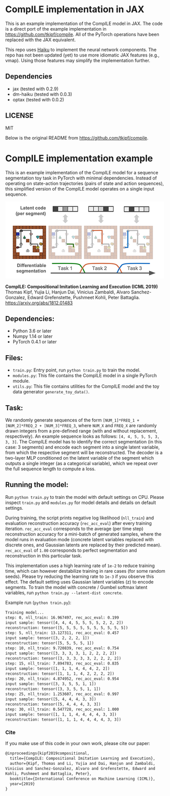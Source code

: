 # CompILE implementation in JAX

This is an example implementation of the CompILE model in JAX.
The code is a direct port of the example implementation in https://github.com/tkipf/compile. All of the PyTorch operations have been replaced with 
the JAX equivalent.

This repo uses [Haiku](https://github.com/deepmind/dm-haiku) to implement the neural network components. The repo has not been updated (yet) to use more idiomatic
JAX features (e.g., vmap). Using those features may simplify the implementation
further.

## Dependencies
* jax (tested with 0.2.9)
* dm-haiku (tested with 0.0.3)
* optax (tested with 0.0.2)

## LICENSE
MIT

Below is the original README from https://github.com/tkipf/compile.
# CompILE implementation example

This is an example implementation of the CompILE model for a sequence segmentation toy task in PyTorch with minimal dependencies. Instead of operating on state-action trajectories (pairs of state and action sequences), this simplified version of the CompILE model operates on a single input sequence.

![Compositional Imitation Learning and Execution (CompILE)](compile.png)

**CompILE: Compositional Imitation Learning and Execution (ICML 2019)**  
Thomas Kipf, Yujia Li, Hanjun Dai, Vinicius Zambaldi, Alvaro Sanchez-Gonzalez, Edward Grefenstette, Pushmeet Kohli, Peter Battaglia.
https://arxiv.org/abs/1812.01483

## Dependencies:
* Python 3.6 or later
* Numpy 1.14 or later
* PyTorch 0.4.1 or later

## Files:
* `train.py`: Entry point, run `python train.py` to train the model.
* `modules.py`: This file contains the CompILE model in a single PyTorch module.
* `utils.py`: This file contains utilities for the CompILE model and the toy data generator `generate_toy_data()`.

## Task:
We randomly generate sequences of the form `[NUM_1]*FREQ_1 + [NUM_2]*FREQ_2 + [NUM_3]*FREQ_3`, where `NUM_X` and `FREQ_X` are randomly drawn integers from a pre-defined range (with and without replacement, respectively). An example sequence looks as follows: `[4, 4, 5, 5, 5, 3, 3, 3]`. The CompILE model has to identify the correct segmentation (in this case: 3 segments) and encode each segment into a single latent variable, from which the respective segment will be reconstructed. The decoder is a two-layer MLP conditioned on the latent variable of the segment which outputs a single integer (as a categorical variable), which we repeat over the full sequence length to compute a loss.

## Running the model:
Run `python train.py` to train the model with default settings on CPU. Please inspect `train.py` and `modules.py` for model details and details on default settings.

During training, the script prints negative log likelihood (`nll_train`) and evaluation reconstruction accuracy (`rec_acc_eval`) after every training iteration. `rec_acc_eval` corresponds to the average (per time step) reconstruction accuracy for a mini-batch of generated samples, where the model runs in evaluation mode (concrete latent variables replaced with discrete ones, and Gaussian latents are replaced by their predicted mean). `rec_acc_eval` of `1.00` corresponds to perfect segmentation and reconstruction in this particular task.

This implementation uses a high learning rate of `1e-2` to reduce training time, which can however destabilize training in rare cases (for some random seeds). Please try reducing the learning rate to `1e-3` if you observe this effect. The default setting uses Gaussian latent variables (z) to encode segments. To train the model with concrete / Gumbel softmax latent variables, run `python train.py --latent-dist concrete`.

Example run (`python train.py`):

```
Training model...
step: 0, nll_train: 16.967497, rec_acc_eval: 0.199
input sample: tensor([4, 4, 4, 5, 5, 5, 5, 2, 2, 2])
reconstruction: tensor([5, 5, 5, 5, 5, 5, 5, 5, 5, 5])
step: 5, nll_train: 13.127311, rec_acc_eval: 0.457
input sample: tensor([3, 2, 2, 2, 1])
reconstruction: tensor([5, 5, 5, 5, 1])
step: 10, nll_train: 9.720839, rec_acc_eval: 0.754
input sample: tensor([3, 3, 3, 3, 1, 2, 2, 2, 2])
reconstruction: tensor([3, 3, 3, 3, 3, 2, 2, 2, 2])
step: 15, nll_train: 7.894783, rec_acc_eval: 0.835
input sample: tensor([1, 1, 1, 4, 4, 4, 2, 2])
reconstruction: tensor([1, 1, 1, 4, 2, 2, 2, 2])
step: 20, nll_train: 4.874952, rec_acc_eval: 0.954
input sample: tensor([3, 3, 5, 5, 1, 1])
reconstruction: tensor([3, 3, 5, 5, 1, 1])
step: 25, nll_train: 1.253607, rec_acc_eval: 0.997
input sample: tensor([5, 4, 4, 4, 3, 3])
reconstruction: tensor([5, 4, 4, 4, 3, 3])
step: 30, nll_train: 0.547728, rec_acc_eval: 1.000
input sample: tensor([1, 1, 1, 4, 4, 4, 4, 3, 3])
reconstruction: tensor([1, 1, 1, 4, 4, 4, 4, 3, 3])
```

### Cite
If you make use of this code in your own work, please cite our paper:
```
@inproceedings{kipf2019compositional,
  title={CompILE: Compositional Imitation Learning and Execution},
  author={Kipf, Thomas and Li, Yujia and Dai, Hanjun and Zambaldi, Vinicius and Sanchez-Gonzalez, Alvaro and Grefenstette, Edward and Kohli, Pushmeet and Battaglia, Peter},
  booktitle={International Conference on Machine Learning (ICML)},
  year={2019}
}
```
